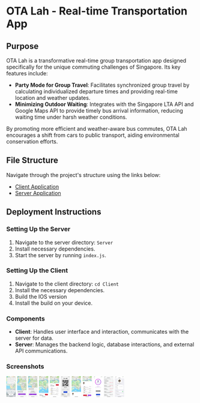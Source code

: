 # OTA Lah - Real-time Transportation App

## Purpose

OTA Lah is a transformative real-time group transportation app designed specifically for the unique commuting challenges of Singapore. Its key features include:

- **Party Mode for Group Travel**: Facilitates synchronized group travel by calculating individualized departure times and providing real-time location and weather updates.
- **Minimizing Outdoor Waiting**: Integrates with the Singapore LTA API and Google Maps API to provide timely bus arrival information, reducing waiting time under harsh weather conditions.

By promoting more efficient and weather-aware bus commutes, OTA Lah encourages a shift from cars to public transport, aiding environmental conservation efforts.

## File Structure

Navigate through the project's structure using the links below:

- [Client Application](./Client)
- [Server Application](./Server)

## Deployment Instructions

### Setting Up the Server

1. Navigate to the server directory: `Server`
2. Install necessary dependencies.
3. Start the server by running `index.js`.

### Setting Up the Client

1. Navigate to the client directory: `cd Client`
2. Install the necessary dependencies.
3. Build the IOS version
4. Install the build on your device.

### Components

- **Client**: Handles user interface and interaction, communicates with the server for data.
- **Server**: Manages the backend logic, database interactions, and external API communications.

### Screenshots

<img src='Screenshots/Autocomplete.png' width='25'>
<img src='Screenshots/Destination.png' width='25'>
<img src='Screenshots/Arrival-Time.png' width='25'>
<img src='Screenshots/Departure-Time.png' width='25'>
<img src='Screenshots/Solo-Directions.png' width='25'>
<img src='Screenshots/Party-QR.png' width='25'>
<img src='Screenshots/Party-UI.png' width='25'>
<img src='Screenshots/Party-Directions.png' width='25'>
<img src='Screenshots/Join-Party.png' width='25'>
<img src='Screenshots/Party-History.png' width='25'>
<img src='Screenshots/Settings.png' width='25'>
